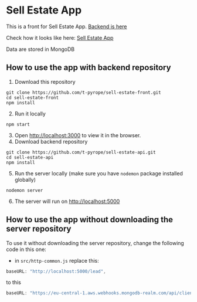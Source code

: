 # Sell Estate App

This is a front for Sell Estate App. [Backend is here](https://github.com/t-pyrope/sell-estate-api)

Check how it looks like here: [Sell Estate App](https://sell-estate-ezpbb.mongodbstitch.com/)

Data are stored in MongoDB

## How to use the app with backend repository
1. Download this repository
```
git clone https://github.com/t-pyrope/sell-estate-front.git
cd sell-estate-front
npm install
```
2. Run it locally
```
npm start
```
3. Open [http://localhost:3000](http://localhost:3000) to view it in the browser.
4. Download backend repository
```
git clone https://github.com/t-pyrope/sell-estate-api.git
cd sell-estate-api
npm install
```
5. Run the server locally (make sure you have `nodemon` package installed globally)
```
nodemon server
```
6. The server will run on [http://localhost:5000](http://localhost:5000)

## How to use the app without downloading the server repository
To use it without downloading the server repository, change the following code in this one:

- in `src/http-common.js` replace this:
```javascript
baseURL: "http://localhost:5000/lead",
```
to this
```javascript
baseURL: "https://eu-central-1.aws.webhooks.mongodb-realm.com/api/client/v2.0/app/sell-estate-ezpbb/service/lead/incoming_webhook/lead",
```
